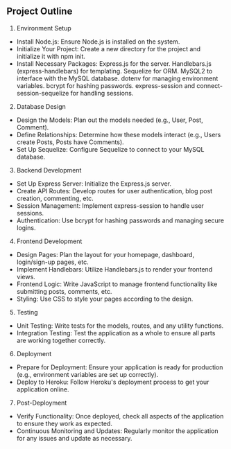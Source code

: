 ## Project Outline

1. Environment Setup

- Install Node.js: Ensure Node.js is installed on the system.
- Initialize Your Project: Create a new directory for the project and initialize it with npm init.
- Install Necessary Packages:
Express.js for the server.
Handlebars.js (express-handlebars) for templating.
Sequelize for ORM.
MySQL2 to interface with the MySQL database.
dotenv for managing environment variables.
bcrypt for hashing passwords.
express-session and connect-session-sequelize for handling sessions.

2. Database Design

- Design the Models: Plan out the models needed (e.g., User, Post, Comment).
- Define Relationships: Determine how these models interact (e.g., Users create Posts, Posts have Comments).
- Set Up Sequelize: Configure Sequelize to connect to your MySQL database.

3. Backend Development

- Set Up Express Server: Initialize the Express.js server.
- Create API Routes: Develop routes for user authentication, blog post creation, commenting, etc.
- Session Management: Implement express-session to handle user sessions.
- Authentication: Use bcrypt for hashing passwords and managing secure logins.

4. Frontend Development

- Design Pages: Plan the layout for your homepage, dashboard, login/sign-up pages, etc.
- Implement Handlebars: Utilize Handlebars.js to render your frontend views.
- Frontend Logic: Write JavaScript to manage frontend functionality like submitting posts, comments, etc.
- Styling: Use CSS to style your pages according to the design.

5. Testing

- Unit Testing: Write tests for the models, routes, and any utility functions.
- Integration Testing: Test the application as a whole to ensure all parts are working together correctly.

6. Deployment

- Prepare for Deployment: Ensure your application is ready for production (e.g., environment variables are set up correctly).
- Deploy to Heroku: Follow Heroku's deployment process to get your application online.

7. Post-Deployment
- Verify Functionality: Once deployed, check all aspects of the application to ensure they work as expected.
- Continuous Monitoring and Updates: Regularly monitor the application for any issues and update as necessary.